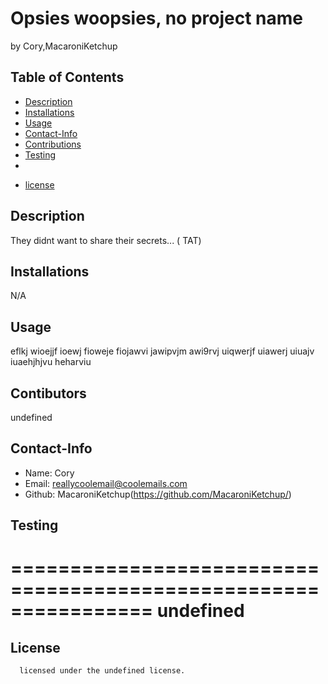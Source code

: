 # Opsies woopsies, no project name
by Cory,MacaroniKetchup
## Table of Contents
- [Description](#description)
- [Installations](#installations)
- [Usage](#usage)
- [Contact-Info](#contact)
- [Contributions](#contributions)
- [Testing](#testing)
- 
* [license](#license)

## Description
They didnt want to share their secrets...  ( TAT)
## Installations
N/A
## Usage
eflkj wioejjf ioewj fioweje fiojawvi jawipvjm awi9rvj uiqwerjf uiawerj uiuajv iuaehjhjvu heharviu
## Contibutors
undefined
## Contact-Info
- Name: Cory
- Email: reallycoolemail@coolemails.com
- Github: MacaroniKetchup(https://github.com/MacaroniKetchup/)
## Testing
================================================================
undefined
================================================================
## License

      licensed under the undefined license.

